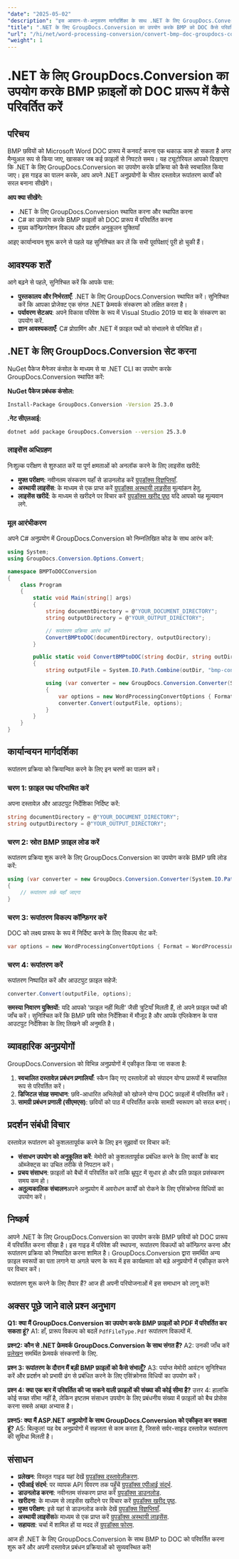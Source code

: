 ```yaml
---
"date": "2025-05-02"
"description": "इस आसान-से-अनुसरण मार्गदर्शिका के साथ .NET के लिए GroupDocs.Conversion का उपयोग करके BMP छवियों को संपादन योग्य Word दस्तावेज़ों में परिवर्तित करना सीखें।"
"title": ".NET के लिए GroupDocs.Conversion का उपयोग करके BMP को DOC कैसे परिवर्तित करें"
"url": "/hi/net/word-processing-conversion/convert-bmp-doc-groupdocs-conversion-net/"
"weight": 1
---
```


# .NET के लिए GroupDocs.Conversion का उपयोग करके BMP फ़ाइलों को DOC प्रारूप में कैसे परिवर्तित करें

## परिचय

BMP छवियों को Microsoft Word DOC प्रारूप में कनवर्ट करना एक थकाऊ काम हो सकता है अगर मैन्युअल रूप से किया जाए, खासकर जब कई फ़ाइलों से निपटते समय। यह ट्यूटोरियल आपको दिखाएगा कि .NET के लिए GroupDocs.Conversion का उपयोग करके प्रक्रिया को कैसे स्वचालित किया जाए। इस गाइड का पालन करके, आप अपने .NET अनुप्रयोगों के भीतर दस्तावेज़ रूपांतरण कार्यों को सरल बनाना सीखेंगे।

**आप क्या सीखेंगे:**
- .NET के लिए GroupDocs.Conversion स्थापित करना और स्थापित करना
- C# का उपयोग करके BMP फ़ाइलों को DOC प्रारूप में परिवर्तित करना
- मुख्य कॉन्फ़िगरेशन विकल्प और प्रदर्शन अनुकूलन युक्तियाँ

आइए कार्यान्वयन शुरू करने से पहले यह सुनिश्चित कर लें कि सभी पूर्वापेक्षाएं पूरी हो चुकी हैं।

## आवश्यक शर्तें

आगे बढ़ने से पहले, सुनिश्चित करें कि आपके पास:

- **पुस्तकालय और निर्भरताएँ**: .NET के लिए GroupDocs.Conversion स्थापित करें। सुनिश्चित करें कि आपका प्रोजेक्ट एक संगत .NET फ्रेमवर्क संस्करण को लक्षित करता है।
- **पर्यावरण सेटअप**: अपने विकास परिवेश के रूप में Visual Studio 2019 या बाद के संस्करण का उपयोग करें.
- **ज्ञान आवश्यकताएँ**: C# प्रोग्रामिंग और .NET में फ़ाइल पथों को संभालने से परिचित हों।

## .NET के लिए GroupDocs.Conversion सेट करना

NuGet पैकेज मैनेजर कंसोल के माध्यम से या .NET CLI का उपयोग करके GroupDocs.Conversion स्थापित करें:

**NuGet पैकेज प्रबंधक कंसोल:**
```bash
Install-Package GroupDocs.Conversion -Version 25.3.0
```

**\.नेट सीएलआई:**
```bash
dotnet add package GroupDocs.Conversion --version 25.3.0
```

### लाइसेंस अधिग्रहण

निःशुल्क परीक्षण से शुरुआत करें या पूर्ण क्षमताओं को अनलॉक करने के लिए लाइसेंस खरीदें:

- **मुफ्त परीक्षण**: नवीनतम संस्करण यहाँ से डाउनलोड करें [ग्रुपडॉक्स विज्ञप्तियाँ](https://releases.groupdocs.com/conversion/net/).
- **अस्थायी लाइसेंस**: के माध्यम से एक प्राप्त करें [ग्रुपडॉक्स अस्थायी लाइसेंस](https://purchase.groupdocs.com/temporary-license/) मूल्यांकन हेतु.
- **लाइसेंस खरीदें**: के माध्यम से खरीदने पर विचार करें [ग्रुपडॉक्स खरीद पृष्ठ](https://purchase.groupdocs.com/buy) यदि आपको यह मूल्यवान लगे.

### मूल आरंभीकरण

अपने C# अनुप्रयोग में GroupDocs.Conversion को निम्नलिखित कोड के साथ आरंभ करें:

```csharp
using System;
using GroupDocs.Conversion.Options.Convert;

namespace BMPToDOCConversion
{
    class Program
    {
        static void Main(string[] args)
        {
            string documentDirectory = @"YOUR_DOCUMENT_DIRECTORY";
            string outputDirectory = @"YOUR_OUTPUT_DIRECTORY";

            // रूपांतरण प्रक्रिया आरंभ करें
            ConvertBMPtoDOC(documentDirectory, outputDirectory);
        }

        public static void ConvertBMPtoDOC(string docDir, string outDir)
        {
            string outputFile = System.IO.Path.Combine(outDir, "bmp-converted-to.doc");

            using (var converter = new GroupDocs.Conversion.Converter(System.IO.Path.Combine(docDir, "sample.bmp")))
            {
                var options = new WordProcessingConvertOptions { Format = WordProcessingFileType.Doc };
                converter.Convert(outputFile, options);
            }
        }
    }
}
```

## कार्यान्वयन मार्गदर्शिका

रूपांतरण प्रक्रिया को क्रियान्वित करने के लिए इन चरणों का पालन करें।

### चरण 1: फ़ाइल पथ परिभाषित करें

अपना दस्तावेज़ और आउटपुट निर्देशिका निर्दिष्ट करें:

```csharp
string documentDirectory = @"YOUR_DOCUMENT_DIRECTORY";
string outputDirectory = @"YOUR_OUTPUT_DIRECTORY";
```

### चरण 2: स्रोत BMP फ़ाइल लोड करें

रूपांतरण प्रक्रिया शुरू करने के लिए GroupDocs.Conversion का उपयोग करके BMP छवि लोड करें:

```csharp
using (var converter = new GroupDocs.Conversion.Converter(System.IO.Path.Combine(documentDirectory, "sample.bmp")))
{
    // रूपांतरण तर्क यहाँ जाएगा
}
```

### चरण 3: रूपांतरण विकल्प कॉन्फ़िगर करें

DOC को लक्ष्य प्रारूप के रूप में निर्दिष्ट करने के लिए विकल्प सेट करें:

```csharp
var options = new WordProcessingConvertOptions { Format = WordProcessingFileType.Doc };
```

### चरण 4: रूपांतरण करें

रूपांतरण निष्पादित करें और आउटपुट फ़ाइल सहेजें:

```csharp
converter.Convert(outputFile, options);
```

**समस्या निवारण युक्तियों:** यदि आपको 'फ़ाइल नहीं मिली' जैसी त्रुटियाँ मिलती हैं, तो अपने फ़ाइल पथों की जाँच करें। सुनिश्चित करें कि BMP छवि स्रोत निर्देशिका में मौजूद है और आपके एप्लिकेशन के पास आउटपुट निर्देशिका के लिए लिखने की अनुमति है।

## व्यावहारिक अनुप्रयोगों

GroupDocs.Conversion को विभिन्न अनुप्रयोगों में एकीकृत किया जा सकता है:

1. **स्वचालित दस्तावेज़ प्रबंधन प्रणालियाँ**: स्कैन किए गए दस्तावेज़ों को संपादन योग्य प्रारूपों में स्वचालित रूप से परिवर्तित करें।
2. **डिजिटल संग्रह समाधान**: छवि-आधारित अभिलेखों को खोजने योग्य DOC फ़ाइलों में परिवर्तित करें।
3. **सामग्री प्रबंधन प्रणाली (सीएमएस)**: छवियों को पाठ में परिवर्तित करके सामग्री स्वरूपण को सरल बनाएं।

## प्रदर्शन संबंधी विचार

दस्तावेज़ रूपांतरण को कुशलतापूर्वक करने के लिए इन सुझावों पर विचार करें:

- **संसाधन उपयोग को अनुकूलित करें**: मेमोरी को कुशलतापूर्वक प्रबंधित करने के लिए कार्यों के बाद ऑब्जेक्ट्स का उचित तरीके से निपटान करें।
- **प्रचय संसाधन**: फ़ाइलों को बैचों में परिवर्तित करें ताकि थ्रूपुट में सुधार हो और प्रति फ़ाइल प्रसंस्करण समय कम हो।
- **अतुल्यकालिक संचालन**अपने अनुप्रयोग में अवरोधन कार्यों को रोकने के लिए एसिंक्रोनस विधियों का उपयोग करें।

## निष्कर्ष

आपने .NET के लिए GroupDocs.Conversion का उपयोग करके BMP छवियों को DOC प्रारूप में परिवर्तित करना सीखा है। इस गाइड में परिवेश की स्थापना, रूपांतरण विकल्पों को कॉन्फ़िगर करना और रूपांतरण प्रक्रिया को निष्पादित करना शामिल है। GroupDocs.Conversion द्वारा समर्थित अन्य फ़ाइल स्वरूपों का पता लगाने या अगले चरण के रूप में इस कार्यक्षमता को बड़े अनुप्रयोगों में एकीकृत करने पर विचार करें।

रूपांतरण शुरू करने के लिए तैयार हैं? आज ही अपनी परियोजनाओं में इस समाधान को लागू करें!

## अक्सर पूछे जाने वाले प्रश्न अनुभाग

**Q1: क्या मैं GroupDocs.Conversion का उपयोग करके BMP फ़ाइलों को PDF में परिवर्तित कर सकता हूं?**
A1: हाँ, प्रारूप विकल्प को बदलें `PdfFileType.Pdf` रूपांतरण विकल्पों में.

**प्रश्न2: कौन से .NET फ्रेमवर्क GroupDocs.Conversion के साथ संगत हैं?**
A2: उनकी जाँच करें [प्रलेखन](https://docs.groupdocs.com/conversion/net/) समर्थित फ्रेमवर्क संस्करणों के लिए.

**प्रश्न 3: रूपांतरण के दौरान मैं बड़ी BMP फ़ाइलों को कैसे संभालूँ?**
A3: पर्याप्त मेमोरी आवंटन सुनिश्चित करें और प्रदर्शन को प्रभावी ढंग से प्रबंधित करने के लिए एसिंक्रोनस विधियों का उपयोग करें।

**प्रश्न 4: क्या एक बार में परिवर्तित की जा सकने वाली फ़ाइलों की संख्या की कोई सीमा है?**
उत्तर 4: हालांकि कोई सख्त सीमा नहीं है, लेकिन इष्टतम संसाधन उपयोग के लिए प्रबंधनीय संख्या में फ़ाइलों को बैच प्रोसेस करना सबसे अच्छा अभ्यास है।

**प्रश्न5: क्या मैं ASP.NET अनुप्रयोगों के साथ GroupDocs.Conversion को एकीकृत कर सकता हूं?**
A5: बिल्कुल! यह वेब अनुप्रयोगों में सहजता से काम करता है, जिससे सर्वर-साइड दस्तावेज़ रूपांतरण की सुविधा मिलती है।

## संसाधन

- **प्रलेखन**: विस्तृत गाइड यहां देखें [ग्रुपडॉक्स दस्तावेज़ीकरण](https://docs.groupdocs.com/conversion/net/).
- **एपीआई संदर्भ**: पर व्यापक API विवरण तक पहुँचें [ग्रुपडॉक्स एपीआई संदर्भ](https://reference.groupdocs.com/conversion/net/).
- **डाउनलोड करना**: नवीनतम संस्करण प्राप्त करें [ग्रुपडॉक्स डाउनलोड](https://releases.groupdocs.com/conversion/net/).
- **खरीदना**: के माध्यम से लाइसेंस खरीदने पर विचार करें [ग्रुपडॉक्स खरीद पृष्ठ](https://purchase.groupdocs.com/buy).
- **मुफ्त परीक्षण**: इसे यहां से डाउनलोड करके देखें [ग्रुपडॉक्स विज्ञप्तियाँ](https://releases.groupdocs.com/conversion/net/).
- **अस्थायी लाइसेंस**के माध्यम से एक प्राप्त करें [ग्रुपडॉक्स अस्थायी लाइसेंस](https://purchase.groupdocs.com/temporary-license/).
- **सहायता**: चर्चा में शामिल हों या मदद लें [ग्रुपडॉक्स फोरम](https://forum.groupdocs.com/c/conversion/10). 

आज ही .NET के लिए GroupDocs.Conversion के साथ BMP to DOC को परिवर्तित करना शुरू करें और अपनी दस्तावेज़ प्रबंधन प्रक्रियाओं को सुव्यवस्थित करें!